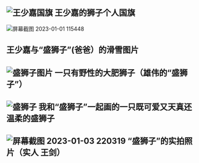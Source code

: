 ![王少嘉国旗](https://user-images.githubusercontent.com/121608707/210371078-43c12dab-c479-4ec2-b723-55f045c5d556.jpg)
王少嘉的狮子个人国旗
------------------
![屏幕截图 2023-01-01 115448](https://user-images.githubusercontent.com/121608707/210371233-8002112b-a7eb-4122-821c-fe20c3f6283f.png)

王少嘉与“盛狮子”(爸爸）的滑雪图片
---------------------
![盛狮子图片](https://user-images.githubusercontent.com/121608707/210371536-bcc012d8-3a02-4913-b913-2aa9b1afdc35.png)
一只有野性的大肥狮子（雄伟的“盛狮子”）
----------------------------------
![盛狮子](https://user-images.githubusercontent.com/121608707/210371921-199cd73b-7413-4dc6-a466-aa31ae505c45.png)
我和“盛狮子”一起画的一只既可爱又天真还温柔的盛狮子
-----------------------------------------------
![屏幕截图 2023-01-03 220319](https://user-images.githubusercontent.com/121608707/210372519-3bfd22f7-2a5b-4a32-b18e-2232f0594362.png)
“盛狮子”的实拍照片（实人 王剑）
-----------------------------
